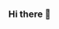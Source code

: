 ### Hi there 👋

<!--
**josephacevedo/JosephAcevedo** is a ✨ _special_ ✨ repository because its `README.md` (this file) appears on your GitHub profile.
 https://josephacevedo.github.io/JosephAcevedo/

Here are some ideas to get you started:

- 🔭 I’m currently working on ...
- 🌱 I’m currently learning ...
- 👯 I’m looking to collaborate on ...
- 🤔 I’m looking for help with ...
- 💬 Ask me about ...
- 📫 How to reach me: ...
- 😄 Pronouns: ...
- ⚡ Fun fact: ...
https://josephacevedo.github.io/JosephAcevedo/
-->
